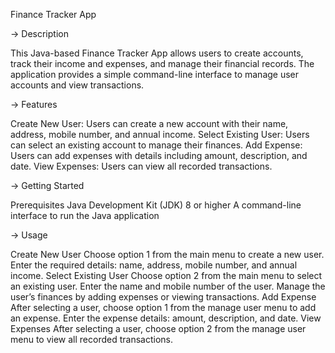 Finance Tracker App

-> Description

This Java-based Finance Tracker App allows users to create accounts, track their income and expenses, and manage their financial records. The application provides a simple command-line interface to manage user accounts and view transactions.

-> Features

Create New User: Users can create a new account with their name, address, mobile number, and annual income.
Select Existing User: Users can select an existing account to manage their finances.
Add Expense: Users can add expenses with details including amount, description, and date.
View Expenses: Users can view all recorded transactions.

-> Getting Started

Prerequisites
Java Development Kit (JDK) 8 or higher
A command-line interface to run the Java application

-> Usage

Create New User
Choose option 1 from the main menu to create a new user.
Enter the required details: name, address, mobile number, and annual income.
Select Existing User
Choose option 2 from the main menu to select an existing user.
Enter the name and mobile number of the user.
Manage the user’s finances by adding expenses or viewing transactions.
Add Expense
After selecting a user, choose option 1 from the manage user menu to add an expense.
Enter the expense details: amount, description, and date.
View Expenses
After selecting a user, choose option 2 from the manage user menu to view all recorded transactions.
